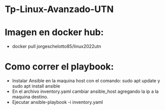 # Tp-Linux-Avanzado-UTN

# Imagen en docker hub:

- docker pull jorgeschelotto85/linux2022utn

# Como correr el playbook:

- Instalar Ansible en la maquina host con el comando: sudo apt update y sudo apt install ansible
- En el archivo inventory.yaml cambiar ansible_host agregando la ip a la maquina destino.
- Ejecutar ansible-playbook -i inventory.yaml
